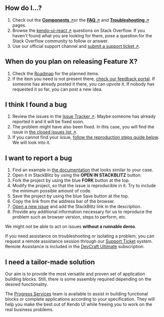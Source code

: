 ## How do I&hellip;?

1. Check out the [**Components** &nearr;](http://www.telerik.com/kendo-react-ui/components/)or the [**FAQ** &nearr;](http://www.telerik.com/kendo-react-ui/components/faq/) and [**Troubleshooting** &nearr;](http://www.telerik.com/kendo-react-ui/components/troubleshooting/) pages.
1. Browse the [kendo-ui-react &nearr;](http://stackoverflow.com/questions/tagged/kendo-ui-react) questions on Stack Overflow. If you haven't found what you are looking for there, pose a question for the Stack Overflow community to follow or answer.
1. Use our official support channel and [submit a support ticket &nearr;](https://www.telerik.com/account/support-tickets).

## When do you plan on releasing Feature X?

1. Check the [Roadmap](http://www.telerik.com/kendo-react-ui/roadmap/) for the planned items.
1. If the item you need is not present there, [check our feedback portal](http://kendoui-feedback.telerik.com/forums/555517-kendo-ui-for-react-feedback). If someone has already posted it there, you can upvote it. If nobody has requested it so far, you can post a new idea.

## I think I found a bug

1. Review the issues in the [Issue Tracker &nearr;](https://github.com/telerik/kendo-react/issues). Maybe someone has already reported it and it will be fixed soon.
1. The problem might have also been fixed. In this case, you will find the issue in [the closed issues list &nearr;](https://github.com/telerik/kendo-react/issues?q=is%3Aissue+is%3Aclosed).
1. If you cannot find your issue, [follow the reproduction steps guide below](#user-content-i-want-to-report-a-bug). We will look into it.

## I want to report a bug

1. Find an example in [the documentation](http://www.telerik.com/kendo-react-ui/components/) that looks similar to your case.
1. Open it in StackBlitz by using the **OPEN IN STACKBLITZ** button.
1. Fork the project by using the blue **FORK** button at the top.
1. Modify the project, so that the issue is reproducible in it. Try to include the minimum possible amount of code.
1. Save the project by using the blue Save button at the top.
1. Copy the link from the address bar of the browser.
1. [Open a new issue](https://github.com/telerik/kendo-react/issues/new) and add the StackBlitz link in the description.
1. Provide any additional information necessary for us to reproduce the problem such as browser version, steps to perform, etc.

We might not be able to act on issues **without a runnable demo**.

If you need assistance on troubleshooting or isolating a problem, you can request a remote assistance session through our [Support Ticket](https://www.telerik.com/account/support-tickets) system. Remote Assistance is included in the [DevCraft Ultimate](http://www.telerik.com/purchase/kendo-ui) subscription.

## I need a tailor-made solution

Our aim is to provide the most versatile and proven set of application building blocks. Still, there is some assembly required depending on the desired functionality.

The [Progress Services](https://www.progress.com/services) team is available to assist in building functional blocks or complete applications according to your specification. They will help you make the best out of Kendo UI while freeing you to work on the real business problems.

